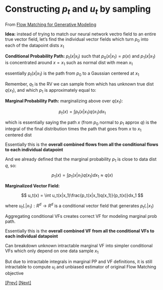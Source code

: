 # Constructing $p_t$ and $u_t$ by sampling


From [Flow Matching for Generative Modeling](https://arxiv.org/pdf/2210.02747)


**Idea:** instead of trying to match our neural network vectro field to an entire true vector field, let’s find the individual vector fields which turn $p_0$ into each of the datapoint dists $x_1$

**Conditional Probability Path:** $p_t(x|x_t)$ such that $p_0(x|x_1) = p(x)$ and $p_1(x|x_1)$ is concentrated around $x = x_1$ such as normal dist with mean $x_1$

essentially $p_t(x|x_1)$ is the path from $p_0$ to a Gaussian centered at $x_1$

Remember, $q_1$ is the RV we can sample from which has unknown true dist $q(x_1)$, and which $p_1$ is approximately equal to:

**Marginal Probability Path:** marginalizing above over $q(x_1)$: 

$$
p_t(x) = \int p_t(x|x_1)q(x_1)dx_1
$$

which is essentially saying the path $x$ (from $p_0$ normal to $p_1$ approx $q$) is the integral of the final distribution times the path that goes from $x$ to $x_1$ centered dist

Essentially this is the **overall combined flows from all the conditional flows to each individual datapoint**

And we already defined that the marginal probability $p_1$ is close to data dist $q$, so:

$$
p_1(x) = \int p_1(x|x_1)q(x_1)dx_1 \approx q(x)
$$

**Marginalized Vector Field:**

$$
u_t(x) = \int u_t(x|x_1)\frac{p_t(x|x_1)q(x_1)}{p_t(x)}dx_1
$$

where $u_t(.|x_1): R^d → R^d$ is a conditional vector field that generates $p_t(.|x_1)$

Aggregating conditional VFs creates correct VF for modeling marginal prob path.

Essentially this is the **overall combined VF from all the conditional VFs to each individual datapoint**

Can breakdown unknown intractable marginal VF into simpler conditional VFs which only depend on one data sample $x_1$

But due to intractable integrals in marginal PP and VF definitions, it is still intractable to compute $u_i$ and unbiased estimator of original Flow Matching objective

[[Prev]](./Flow%20Matching.md) [[Next]](../3.3:%20Conditional%20Flow%20Matching/Conditional%20Flow%20Matching.md)